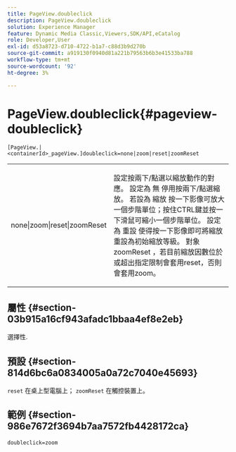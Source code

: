 ```yaml
---
title: PageView.doubleclick
description: PageView.doubleclick
solution: Experience Manager
feature: Dynamic Media Classic,Viewers,SDK/API,eCatalog
role: Developer,User
exl-id: d53a8723-d710-4722-b1a7-c88d3b9d270b
source-git-commit: a919130f0940d81a221b79563b6b3e41533ba788
workflow-type: tm+mt
source-wordcount: '92'
ht-degree: 3%

---
```


# PageView.doubleclick{#pageview-doubleclick}

`[PageView.|<containerId>_pageView.]doubleclick=none|zoom|reset|zoomReset`

<table id="table_942C8BDBDE1B441596987E9E971202E7"> 
 <tbody> 
  <tr> 
   <td colname="col1"> <p> <span class="codeph"> none|zoom|reset|zoomReset </span> </p> </td> 
   <td colname="col2"> <p> 設定按兩下/點選以縮放動作的對應。 設定為 <span class="codeph"> 無 </span> 停用按兩下/點選縮放。 若設為 <span class="codeph"> 縮放 </span> 按一下影像可放大一個步階單位；按住CTRL鍵並按一下滑鼠可縮小一個步階單位。 設定為 <span class="codeph"> 重設 </span> 使得按一下影像即可將縮放重設為初始縮放等級。 對象 <span class="codeph"> zoomReset </span>，若目前縮放因數位於或超出指定限制會套用reset，否則會套用zoom。 </p> </td> 
  </tr> 
 </tbody> 
</table>

## 屬性 {#section-03b915a16cf943afadc1bbaa4ef8e2eb}

選擇性.

## 預設 {#section-814d6bc6a0834005a0a72c7040e45693}

`reset` 在桌上型電腦上； `zoomReset` 在觸控裝置上。

## 範例 {#section-986e7672f3694b7aa7572fb4428172ca}

`doubleclick=zoom`
